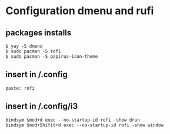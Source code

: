 # Configuration dmenu and rufi

## packages installs
```
$ yay -S dmenu
$ sudo pacman -S rofi
$ sudo pacman -S papirus-icon-theme
```
## insert in /.config
```
paste: rofi
```
## insert in /.config/i3
```
bindsym $mod+d exec --no-startup-id rofi -show drun
bindsym $mod+Shifit+d exec --no-startup-id rofi -show window

```
